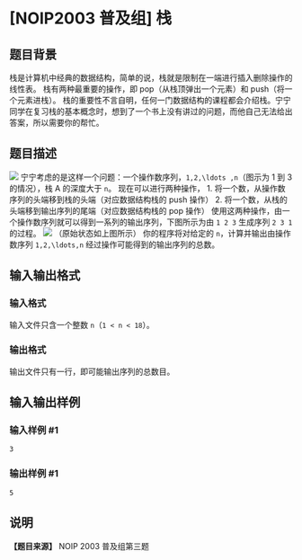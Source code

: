 

# [NOIP2003 普及组] 栈

## 题目背景

栈是计算机中经典的数据结构，简单的说，栈就是限制在一端进行插入删除操作的线性表。 栈有两种最重要的操作，即 pop（从栈顶弹出一个元素）和
push（将一个元素进栈）。
栈的重要性不言自明，任何一门数据结构的课程都会介绍栈。宁宁同学在复习栈的基本概念时，想到了一个书上没有讲过的问题，而他自己无法给出答案，所以需要你的帮忙。

## 题目描述

![](https://cdn.luogu.com.cn/upload/image_hosting/iwqdpb7b.png)
宁宁考虑的是这样一个问题：一个操作数序列，`1,2,\ldots ,n`（图示为 1 到 3 的情况），栈 A 的深度大于 `n`。 现在可以进行两种操作，
1\. 将一个数，从操作数序列的头端移到栈的头端（对应数据结构栈的 push 操作） 2\. 将一个数，从栈的头端移到输出序列的尾端（对应数据结构栈的
pop 操作） 使用这两种操作，由一个操作数序列就可以得到一系列的输出序列，下图所示为由 `1 2 3` 生成序列 `2 3 1` 的过程。
![](https://cdn.luogu.com.cn/upload/image_hosting/mj7hxtsu.png) （原始状态如上图所示）
你的程序将对给定的 `n`，计算并输出由操作数序列 `1,2,\ldots,n` 经过操作可能得到的输出序列的总数。

## 输入输出格式

### 输入格式

  

输入文件只含一个整数 `n`（`1 < n < 18`）。

### 输出格式

  

输出文件只有一行，即可能输出序列的总数目。

## 输入输出样例

### 输入样例 #1

    
    
    3
    

### 输出样例 #1

    
    
    5
    

## 说明

**【题目来源】** NOIP 2003 普及组第三题

